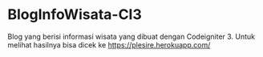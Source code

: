 # BlogInfoWisata-CI3
Blog yang berisi informasi wisata yang dibuat dengan Codeigniter 3. 
Untuk melihat hasilnya bisa dicek ke https://plesire.herokuapp.com/
